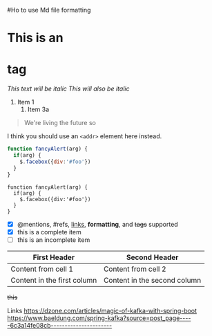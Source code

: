 #Ho to use Md file formatting

# This is an <h1> tag
*This text will be italic*
_This will also be italic_

1. Item 1
   1. Item 3a
> We're living the future so


I think you should use an
`<addr>` element here instead.

```javascript
function fancyAlert(arg) {
  if(arg) {
    $.facebox({div:'#foo'})
  }
}
```
    function fancyAlert(arg) {
      if(arg) {
        $.facebox({div:'#foo'})
      }
    }
- [x] @mentions, #refs, [links](), **formatting**, and <del>tags</del> supported
- [x] this is a complete item
- [ ] this is an incomplete item

First Header | Second Header
------------ | -------------
Content from cell 1 | Content from cell 2
Content in the first column | Content in the second column

~~this~~

Links
https://dzone.com/articles/magic-of-kafka-with-spring-boot
https://www.baeldung.com/spring-kafka?source=post_page-----6c3a14fe08cb----------------------